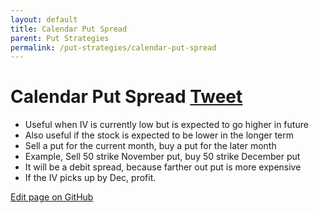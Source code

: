 ```yaml
---
layout: default
title: Calendar Put Spread
parent: Put Strategies
permalink: /put-strategies/calendar-put-spread
---
```

# Calendar Put Spread <a href="https://twitter.com/share?ref_src=twsrc%5Etfw" class="twitter-share-button" data-text="Quick reference guide for Calendar Put Spread Option Strategy #optionstrategy via #optionnotes" data-url="http://optionnotes.com/put-strategies/calendar-put-spread" data-related="" data-show-count="false">Tweet</a><script async src="https://platform.twitter.com/widgets.js" charset="utf-8"></script>

- Useful when IV is currently low but is expected to go higher in future
- Also useful if the stock is expected to be lower in the longer term
- Sell a put for the current month, buy a put for the later month
- Example, Sell 50 strike November put, buy 50 strike December put
- It will be a debit spread, because farther out put is more expensive
- If the IV picks up by Dec, profit.

<a href="https://github.com/navdeepsekhon/options/blob/master/put-strategies/calendar-put-spread.md">Edit page on GitHub</a>